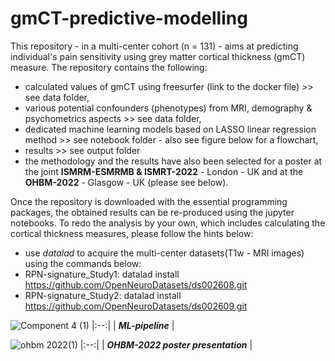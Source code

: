 # gmCT-predictive-modelling
This repository - in a multi-center cohort (n = 131) - aims at predicting individual's pain sensitivity using grey matter cortical thickness (gmCT) measure. The repository contains the following:
- calculated values of gmCT using freesurfer (link to the docker file) >> see data folder,
- various potential confounders (phenotypes) from MRI, demography & psychometrics aspects >> see data folder,
- dedicated machine learning models based on LASSO linear regression method >> see notebook folder - also see figure below for a flowchart,
- results >> see output folder
- the methodology and the results have also been selected for a poster at the joint **ISMRM-ESMRMB
& ISMRT-2022** - London - UK and at the **OHBM-2022** - Glasgow - UK (please see below). 

Once the repository is downloaded with the essential programming packages, the obtained results can be re-produced using the jupyter notebooks. To redo the analysis by your own, which includes calculating the cortical thickness measures, please follow the hints below:
- use _datalad_ to acquire the multi-center datasets(T1w - MRI images) using the commands below:
- RPN-signature_Study1: datalad install https://github.com/OpenNeuroDatasets/ds002608.git
- RPN-signature_Study2: datalad install https://github.com/OpenNeuroDatasets/ds002609.git


![Component 4 (1)](https://user-images.githubusercontent.com/82961493/172667976-05202a9d-d837-491e-95fc-a8bd5639684f.jpg)
|:--:| 
| ***ML-pipeline*** |

![ohbm 2022(1)](https://user-images.githubusercontent.com/82961493/173019056-cef2d085-db7f-4beb-9a8d-692d7dd65d90.jpg)
|:--:| 
| ***OHBM-2022 poster presentation*** |
